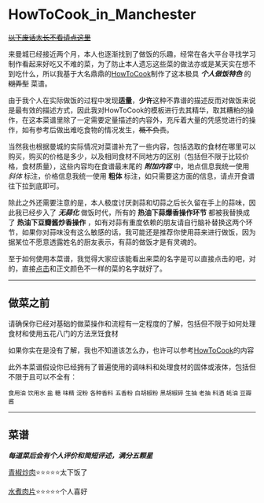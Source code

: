 # HowToCook_in_Manchester

[~~以下废话太长不看请点这里~~](#1)

来曼城已经接近两个月，本人也逐渐找到了做饭的乐趣，经常在各大平台寻找学习制作看起来好吃又不难的菜，为了防止本人遗忘这些菜的做法亦或是某天实在想不到吃什么，所以我基于大名鼎鼎的[HowToCook](https://github.com/Anduin2017/HowToCook)制作了这本极具 ***个人做饭特色*** 的 ~~糊弄型~~ 菜谱。  

由于我个人在实际做饭的过程中发现**适量**，**少许**这种不靠谱的描述反而对做饭来说是最有效的描述方式，因此我对HowToCook的模板进行去其精华，取其糟粕的操作，在这本菜谱里除了一定需要定量描述的内容外，充斥着大量的凭感觉进行的操作，如有参考后做出难吃食物的情况发生，~~概不负责~~。  

当然我也根据曼城的实际情况对菜谱补充了一些内容，包括选取的食材在哪里可以购买，购买的价格是多少，以及相同食材不同地方的区别（包括但不限于比较价格，食材质量），这些内容均在食谱最末尾的 ***附加内容*** 中，地点信息我统一使用 *斜体* 标注，价格信息我统一使用 **粗体** 标注，如只需要这方面的信息，请点开食谱往下拉到底即可。

除此之外还需要注意的是，本人极度讨厌剥蒜和切蒜之后长久留在手上的蒜味，因此我已经步入了 ***无蒜化*** 做饭时代，所有的 **热油下蒜爆香操作环节** 都被我替换成了 **热油下豆瓣酱炒香操作** ，如有对蒜有重度依赖的朋友请自行脑补替换这两个环节，如果你对蒜味没有这么敏感的话，我可能还是推荐你使用蒜来进行做饭，因为据某位不愿意透露姓名的厨友表示，有蒜的做饭才是有灵魂的。  

至于如何使用本菜谱，我觉得大家应该能看出来菜的名字是可以直接点击的吧，对的，直接[点击](#1)和正文颜色不一样的菜的名字就好了。


---
## 做菜之前  
请确保你已经对基础的做菜操作和流程有一定程度的了解，包括但不限于如何处理食材和使用五花八门的方法烹饪食材  

如果你实在是没有了解，我也不知道该怎么办，也许可以参考[HowToCook](https://github.com/Anduin2017/HowToCook)的内容

此外本菜谱假设你已经拥有了普遍使用的调味料和处理食材的固体或液体，包括但不限于且可以不全有：

`食用油` `饮用水` `盐` `糖` `味精` `淀粉` `各种香料` `五香粉` `白胡椒粉` `黑胡椒碎` `生抽` `老抽` `料酒` `蚝油` `豆瓣酱`

---
<h2 id="1">菜谱</h2> 

***每道菜后会有个人评价和简短评述，满分五颗星***  

[青椒炒肉](https://github.com/KatouMegumii/HowToCook_in_Manchester/blob/master/%E8%8F%9C%E8%B0%B1%E6%9C%AC%E4%BD%93/%E9%9D%92%E6%A4%92%E7%82%92%E8%82%89.md)⭐⭐⭐⭐⭐太下饭了

[水煮肉片](https://github.com/KatouMegumii/HowToCook_in_Manchester/blob/master/%E8%8F%9C%E8%B0%B1%E6%9C%AC%E4%BD%93/%E6%B0%B4%E7%85%AE%E8%82%89%E7%89%87.md)⭐⭐⭐⭐⭐个人喜好

